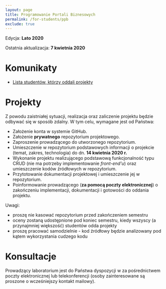 ```yaml
---
layout: page
title: Programowanie Portali Biznesowych
permalink: /for-students/ppb
exclude: true
---
```


Edycja: **Lato 2020**<br>

Ostatnia aktualizacja: **7 kwietnia 2020**

# Komunikaty

* [Lista studentów, którzy oddali projekty](wyniki-ppb.txt)

# Projekty


Z powodu zaistniałej sytuacji, realizacja oraz zaliczenie projektu
będzie odbywać się w sposób zdalny. W tym celu, wymagane jest od
Państwa:

* Założenie konta w systemie GitHub.
* Założenie __prywatnego__ repozytorium projektowego.
* Zaproszenie prowadzącego do utworzonego repozytorium.
* Umieszczenie w repozytorium podstawowych informacji o projekcie
  (temat, zakres, technologia) do dn. **14 kwietnia 2020 r.**
* Wykonanie projektu realizującego podstawową funkcjonalność typu
  CRUD (nie ma potrzeby implementowanie _front-end'u_) oraz
  umieszczenie kodów źródłowych w repozytorium.
* Przytotowanie dokumentacji projektowej i umieszczenie jej w
  repozytorium.
* Poinformowanie prowadzącego (**za pomocą poczty elektronicznej**) o
  zakończeniu implementacji, dokumentacji i gotowości do oddania
  projektu.

Uwagi:
- proszę nie kasować repozytorium przed zakończeniem semestru
- oceny zostaną udostępnione pod koniec semestru, kiedy wszyscy
  (a przynajmniej większość) studentów odda projekty
- proszę pracować samodzielnie - kod źródłowy będzie analizowany pod
  kątem wykorzystania cudzego kodu

# Konsultacje

Prowadzący laboratorium jest do Państwa dyspozycji w za pośrednictwem
poczty elektronicznej lub telekonferencji (osoby zainteresowane są
proszone o wcześniejszy kontakt mailowy).
